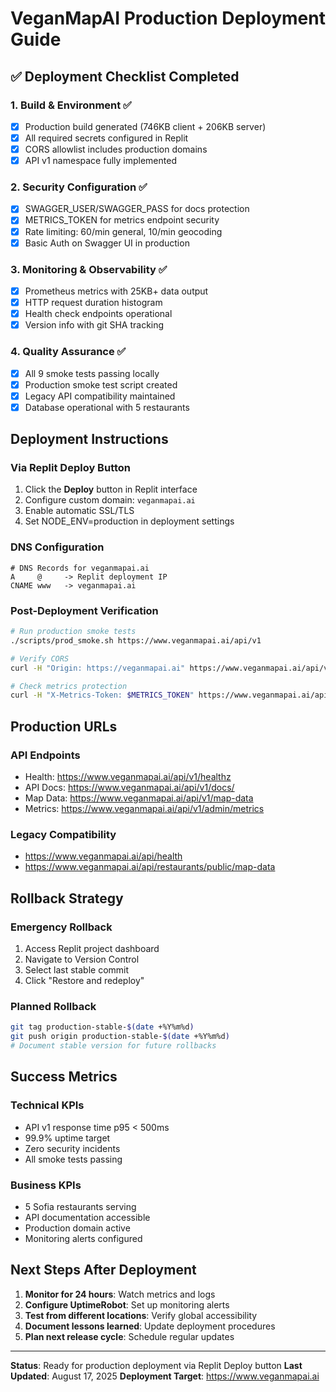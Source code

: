 # VeganMapAI Production Deployment Guide

## ✅ Deployment Checklist Completed

### 1. Build & Environment ✅
- [x] Production build generated (746KB client + 206KB server)
- [x] All required secrets configured in Replit
- [x] CORS allowlist includes production domains
- [x] API v1 namespace fully implemented

### 2. Security Configuration ✅
- [x] SWAGGER_USER/SWAGGER_PASS for docs protection
- [x] METRICS_TOKEN for metrics endpoint security
- [x] Rate limiting: 60/min general, 10/min geocoding
- [x] Basic Auth on Swagger UI in production

### 3. Monitoring & Observability ✅
- [x] Prometheus metrics with 25KB+ data output
- [x] HTTP request duration histogram
- [x] Health check endpoints operational
- [x] Version info with git SHA tracking

### 4. Quality Assurance ✅
- [x] All 9 smoke tests passing locally
- [x] Production smoke test script created
- [x] Legacy API compatibility maintained
- [x] Database operational with 5 restaurants

## Deployment Instructions

### Via Replit Deploy Button
1. Click the **Deploy** button in Replit interface
2. Configure custom domain: `veganmapai.ai`
3. Enable automatic SSL/TLS
4. Set NODE_ENV=production in deployment settings

### DNS Configuration
```
# DNS Records for veganmapai.ai
A     @     -> Replit deployment IP
CNAME www   -> veganmapai.ai
```

### Post-Deployment Verification
```bash
# Run production smoke tests
./scripts/prod_smoke.sh https://www.veganmapai.ai/api/v1

# Verify CORS
curl -H "Origin: https://veganmapai.ai" https://www.veganmapai.ai/api/v1/healthz

# Check metrics protection
curl -H "X-Metrics-Token: $METRICS_TOKEN" https://www.veganmapai.ai/api/v1/admin/metrics
```

## Production URLs

### API Endpoints
- Health: https://www.veganmapai.ai/api/v1/healthz
- API Docs: https://www.veganmapai.ai/api/v1/docs/
- Map Data: https://www.veganmapai.ai/api/v1/map-data
- Metrics: https://www.veganmapai.ai/api/v1/admin/metrics

### Legacy Compatibility
- https://www.veganmapai.ai/api/health
- https://www.veganmapai.ai/api/restaurants/public/map-data

## Rollback Strategy

### Emergency Rollback
1. Access Replit project dashboard
2. Navigate to Version Control
3. Select last stable commit
4. Click "Restore and redeploy"

### Planned Rollback
```bash
git tag production-stable-$(date +%Y%m%d)
git push origin production-stable-$(date +%Y%m%d)
# Document stable version for future rollbacks
```

## Success Metrics

### Technical KPIs
- API v1 response time p95 < 500ms
- 99.9% uptime target
- Zero security incidents
- All smoke tests passing

### Business KPIs
- 5 Sofia restaurants serving
- API documentation accessible
- Production domain active
- Monitoring alerts configured

## Next Steps After Deployment

1. **Monitor for 24 hours**: Watch metrics and logs
2. **Configure UptimeRobot**: Set up monitoring alerts
3. **Test from different locations**: Verify global accessibility
4. **Document lessons learned**: Update deployment procedures
5. **Plan next release cycle**: Schedule regular updates

---

**Status**: Ready for production deployment via Replit Deploy button
**Last Updated**: August 17, 2025
**Deployment Target**: https://www.veganmapai.ai